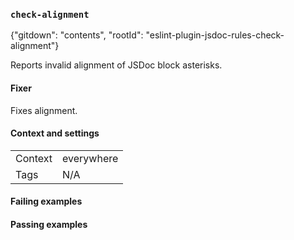 ### `check-alignment`

{"gitdown": "contents", "rootId": "eslint-plugin-jsdoc-rules-check-alignment"}

Reports invalid alignment of JSDoc block asterisks.

#### Fixer

Fixes alignment.

#### Context and settings

|||
|---|---|
|Context|everywhere|
|Tags|N/A|

#### Failing examples

<!-- assertions-failing checkAlignment -->

#### Passing examples

<!-- assertions-passing checkAlignment -->
